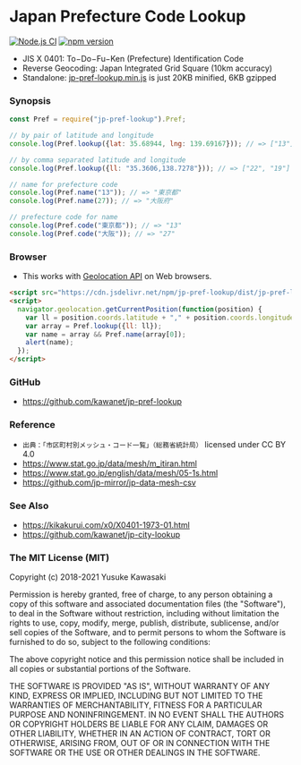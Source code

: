 # Japan Prefecture Code Lookup

[![Node.js CI](https://github.com/kawanet/jp-pref-lookup/workflows/Node.js%20CI/badge.svg?branch=master)](https://github.com/kawanet/jp-pref-lookup/actions/)
[![npm version](https://badge.fury.io/js/jp-pref-lookup.svg)](https://badge.fury.io/js/jp-pref-lookup)

- JIS X 0401: To−Do−Fu−Ken (Prefecture) Identification Code
- Reverse Geocoding: Japan Integrated Grid Square (10km accuracy)
- Standalone: [jp-pref-lookup.min.js](https://cdn.jsdelivr.net/npm/jp-pref-lookup/dist/jp-pref-lookup.min.js) is just 20KB minified, 6KB gzipped

### Synopsis

```js
const Pref = require("jp-pref-lookup").Pref;

// by pair of latitude and longitude
console.log(Pref.lookup({lat: 35.68944, lng: 139.69167})); // => ["13"]

// by comma separated latitude and longitude
console.log(Pref.lookup({ll: "35.3606,138.7278"})); // => ["22", "19"]

// name for prefecture code
console.log(Pref.name("13")); // => "東京都"
console.log(Pref.name(27)); // => "大阪府"

// prefecture code for name
console.log(Pref.code("東京都")); // => "13"
console.log(Pref.code("大阪")); // => "27"
```

### Browser

- This works with [Geolocation API](https://developer.mozilla.org/en-US/docs/Web/API/Geolocation/getCurrentPosition) on Web browsers.

```html
<script src="https://cdn.jsdelivr.net/npm/jp-pref-lookup/dist/jp-pref-lookup.min.js"></script>
<script>
  navigator.geolocation.getCurrentPosition(function(position) {
    var ll = position.coords.latitude + "," + position.coords.longitude;
    var array = Pref.lookup({ll: ll});
    var name = array && Pref.name(array[0]);
    alert(name);
  });
</script>
```

### GitHub

- https://github.com/kawanet/jp-pref-lookup

### Reference

- `出典：「市区町村別メッシュ・コード一覧」（総務省統計局）` licensed under CC BY 4.0
- https://www.stat.go.jp/data/mesh/m_itiran.html
- https://www.stat.go.jp/english/data/mesh/05-1s.html
- https://github.com/jp-mirror/jp-data-mesh-csv

### See Also

- https://kikakurui.com/x0/X0401-1973-01.html
- https://github.com/kawanet/jp-city-lookup

### The MIT License (MIT)

Copyright (c) 2018-2021 Yusuke Kawasaki

Permission is hereby granted, free of charge, to any person obtaining a copy
of this software and associated documentation files (the "Software"), to deal
in the Software without restriction, including without limitation the rights
to use, copy, modify, merge, publish, distribute, sublicense, and/or sell
copies of the Software, and to permit persons to whom the Software is
furnished to do so, subject to the following conditions:

The above copyright notice and this permission notice shall be included in all
copies or substantial portions of the Software.

THE SOFTWARE IS PROVIDED "AS IS", WITHOUT WARRANTY OF ANY KIND, EXPRESS OR
IMPLIED, INCLUDING BUT NOT LIMITED TO THE WARRANTIES OF MERCHANTABILITY,
FITNESS FOR A PARTICULAR PURPOSE AND NONINFRINGEMENT. IN NO EVENT SHALL THE
AUTHORS OR COPYRIGHT HOLDERS BE LIABLE FOR ANY CLAIM, DAMAGES OR OTHER
LIABILITY, WHETHER IN AN ACTION OF CONTRACT, TORT OR OTHERWISE, ARISING FROM,
OUT OF OR IN CONNECTION WITH THE SOFTWARE OR THE USE OR OTHER DEALINGS IN THE
SOFTWARE.
